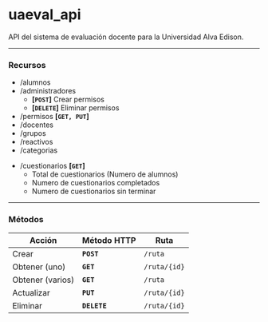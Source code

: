 # uaeval_api
API del sistema de evaluación docente para la Universidad Alva Edison.

------------

### **Recursos**
  * /alumnos
  * /administradores
    - **[`POST`]** Crear permisos
    - **[`DELETE`]** Eliminar permisos
  * /permisos **[`GET, PUT`]**
  * /docentes
  * /grupos
  * /reactivos
  * /categorias
  <!--  -->
  * /cuestionarios **[`GET`]**
    - Total de cuestionarios (Numero de alumnos)
    - Numero de cuestionarios completados
    - Numero de cuestionarios sin terminar

------------

### **Métodos**
Acción | Método HTTP | Ruta
------ | ----------- | ----
Crear            | **`POST`**   | `/ruta`
Obtener (uno)    | **`GET`**    | `/ruta/{id}`
Obtener (varios) | **`GET`**    | `/ruta`
Actualizar       | **`PUT`**    | `/ruta/{id}`
Eliminar         | **`DELETE`** | `/ruta/{id}`